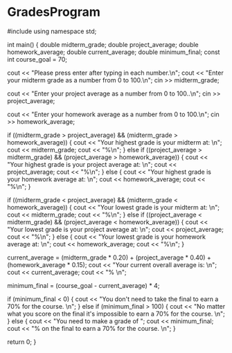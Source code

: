 # GradesProgram

#include <iostream>
using namespace std;

int main() 
{
   double midterm_grade;
   double project_average;
   double homework_average;
   double current_average;
   double minimum_final;
   const int course_goal = 70;
   
   cout << "Please press enter after typing in each number.\n"; 
   cout << "Enter your midterm grade as a number from 0 to 100.\n";
   cin >> midterm_grade; 
   
   cout << "Enter your project average as a number from 0 to 100..\n"; 
   cin >> project_average; 
   
   cout << "Enter your homework average as a number from 0 to 100.\n"; 
   cin >> homework_average; 
   
   if ((midterm_grade > project_average) && (midterm_grade > homework_average))
   {
      cout << "Your highest grade is your midterm at: \n";
      cout << midterm_grade;
      cout << "%\n";
   }
   else if ((project_average > midterm_grade) && (project_average > homework_average))
   {
      cout << "Your highest grade is your project average at: \n";
      cout << project_average;
      cout << "%\n";
   }
   else
   {
      cout << "Your highest grade is your homework average at: \n";
      cout << homework_average;
      cout << "%\n";
   }
   
   if ((midterm_grade < project_average) && (midterm_grade < homework_average))
   {
      cout << "Your lowest grade is your midterm at: \n";
      cout << midterm_grade;
      cout << "%\n";
   }
   else if ((project_average < midterm_grade) && (project_average < homework_average))
   {
      cout << "Your lowest grade is your project average at: \n";
      cout << project_average;
      cout << "%\n";
   }
   else
   {
      cout << "Your lowest grade is your homework average at: \n";
      cout << homework_average;
      cout << "%\n";
   }
   
   current_average = (midterm_grade * 0.20) + (project_average * 0.40) + (homework_average * 0.15);
   cout << "Your current overall average is: \n";
   cout << current_average;
   cout << "% \n";
   
   minimum_final = (course_goal - current_average) * 4;
   
   if (minimum_final < 0)
   {
      cout << "You don't need to take the final to earn a 70% for the course. \n";
   }
   else if (minimum_final > 100)
   {
      cout << "No matter what you score on the final it's impossible to earn a 70% for the course. \n";
   }
   else
   {
      cout << "You need to make a grade of ";
      cout << minimum_final;
      cout << "% on the final to earn a 70% for the course. \n";
   }
   
   return 0;
}
